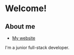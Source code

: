 <!--
.. title: Welcome!
.. slug: welcome
.. date: 2024-06-01 23:17:03 UTC
.. tags: 
.. category: 
.. link: 
.. description: 
.. type: text
-->

# Welcome!
## About me
- [My website](https://gordonzhang.pythonanywhere.com/)

I'm a junior full-stack developer.

